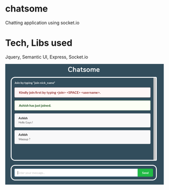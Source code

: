 # chatsome
Chatting application using socket.io

# Tech, Libs used
Jquery, Semantic UI, Express, Socket.io

 
![alt text](https://github.com/ashishkumarsinghh/chatsome/blob/master/public/Screenshot.png)
